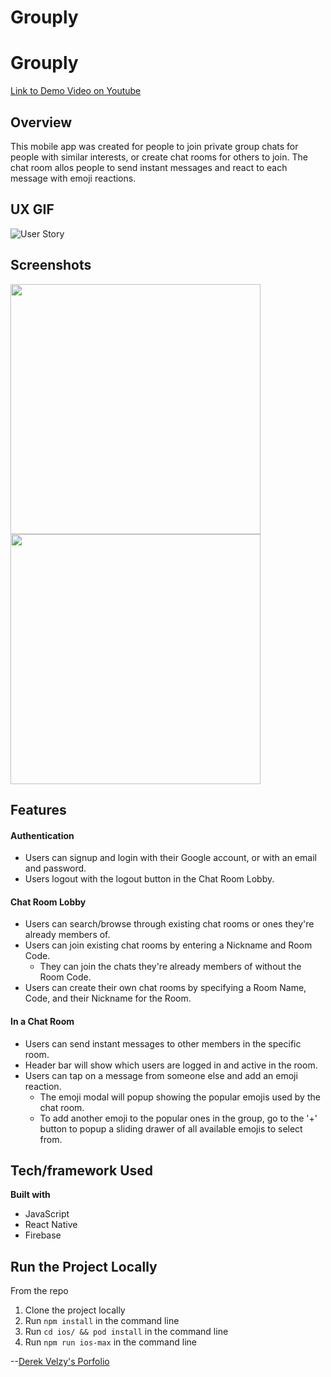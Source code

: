 # Grouply
# Grouply #
[Link to Demo Video on Youtube](https://www.youtube.com/watch?v=rAhrUOLD_eM)

## Overview ##
This mobile app was created for people to join private group chats for people with similar interests, or create chat rooms for others to join. The chat room allos people to send instant messages and react to each message with emoji reactions.

## UX GIF ##
![User Story](https://grouply.s3-us-west-1.amazonaws.com/Grouplygif.gif)
## Screenshots ##
<img src="https://grouply.s3-us-west-1.amazonaws.com/GrouplyWelcome.png" height="400">
<img src="https://grouply.s3-us-west-1.amazonaws.com/GrouplyWelcome.png" height="400">

## Features ##
#### Authentication ####
- Users can signup and login with their Google account, or with an email and password.
- Users logout with the logout button in the Chat Room Lobby.

#### Chat Room Lobby ####
- Users can search/browse through existing chat rooms or ones they're already members of.
- Users can join existing chat rooms by entering a Nickname and Room Code.
  - They can join the chats they're already members of without the Room Code.
- Users can create their own chat rooms by specifying a Room Name, Code, and their Nickname for the Room.

#### In a Chat Room ####
- Users can send instant messages to other members in the specific room.
- Header bar will show which users are logged in and active in the room.
- Users can tap on a message from someone else and add an emoji reaction.
  - The emoji modal will popup showing the popular emojis used by the chat room.
  - To add another emoji to the popular ones in the group, go to the '+' button to popup a sliding drawer of all available emojis to select from.

## Tech/framework Used ##
__Built with__
- JavaScript
- React Native
- Firebase

## Run the Project Locally ##
From the repo
1. Clone the project locally
2. Run ```npm install``` in the command line
3. Run ```cd ios/ && pod install``` in the command line
3. Run ```npm run ios-max``` in the command line

--[Derek Velzy's Porfolio](https://www.dvelzyportfolio.com/)
